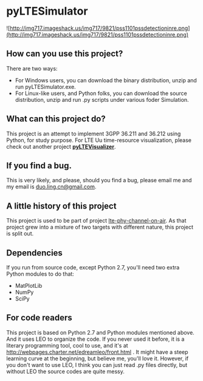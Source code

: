 # pyLTESimulator #

![http://img717.imageshack.us/img717/9821/pss1101pssdetectioninre.png](http://img717.imageshack.us/img717/9821/pss1101pssdetectioninre.png)

## How can you use this project? ##
There are two ways:
  * For Windows users, you can download the binary distribution, unzip and run pyLTESimulator.exe.
  * For Linux-like users, and Python folks, you can download the source distribution, unzip and run .py scripts under various foder Simulation.

## What can this project do? ##
This project is an attempt to implement 3GPP 36.211 and 36.212 using Python, for study purpose. For LTE Uu time-resource visualization, please check out another project **[pyLTEVisualizer](http://code.google.com/p/pyltevisualizer/)**.

## If you find a bug. ##
This is very likely, and please, should you find a bug, please email me and my email is duo.ling.cn@gmail.com.

## A little history of this project ##
This project is used to be part of project [lte-phy-channel-on-air](http://code.google.com/p/lte-phy-channel-on-air/). As that project grew into a mixture of two targets with different nature, this project is split out.

## Dependencies ##
If you run from source code, except Python 2.7, you'll need two extra Python modules to do that:
  * MatPlotLib
  * NumPy
  * SciPy

## For code readers ##
This project is based on Python 2.7 and Python modules mentioned above. And it uses LEO to organize the code. If you never used it before, it is a literary programming tool, cool to use, and it's at http://webpages.charter.net/edreamleo/front.html . It might have a steep learning curve at the beginning, but believe me, you'll love it. However, if you don't want to use LEO, I think you can just read .py files directly, but without LEO the source codes are quite messy.